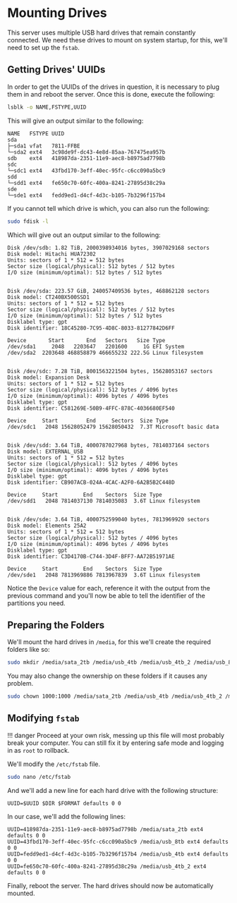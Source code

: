 # Mounting Drives

This server uses multiple USB hard drives that remain constantly connected. We need these drives to mount on system startup, for this, we'll need to set up the `fstab`.

## Getting Drives' UUIDs

In order to get the UUIDs of the drives in question, it is necessary to plug them in and reboot the server. Once this is done, execute the following:

```bash
lsblk -o NAME,FSTYPE,UUID
```

This will give an output similar to the following:

```text
NAME   FSTYPE UUID
sda           
├─sda1 vfat   7811-FFBE
└─sda2 ext4   3c98de9f-dc43-4e8d-85aa-767475ea957b
sdb    ext4   418987da-2351-11e9-aec8-b8975ad7798b
sdc           
└─sdc1 ext4   43fbd170-3eff-40ec-95fc-c6cc090a5bc9
sdd           
└─sdd1 ext4   fe650c70-60fc-400a-8241-27895d38c29a
sde           
└─sde1 ext4   fedd9ed1-d4cf-4d3c-b105-7b3296f157b4
```

If you cannot tell which drive is which, you can also run the following:

```bash
sudo fdisk -l
```

Which will give out an output similar to the following:

```text
Disk /dev/sdb: 1.82 TiB, 2000398934016 bytes, 3907029168 sectors
Disk model: Hitachi HUA72302
Units: sectors of 1 * 512 = 512 bytes
Sector size (logical/physical): 512 bytes / 512 bytes
I/O size (minimum/optimal): 512 bytes / 512 bytes


Disk /dev/sda: 223.57 GiB, 240057409536 bytes, 468862128 sectors
Disk model: CT240BX500SSD1  
Units: sectors of 1 * 512 = 512 bytes
Sector size (logical/physical): 512 bytes / 512 bytes
I/O size (minimum/optimal): 512 bytes / 512 bytes
Disklabel type: gpt
Disk identifier: 18C45280-7C95-4D8C-8033-81277842D6FF

Device       Start       End   Sectors   Size Type
/dev/sda1     2048   2203647   2201600     1G EFI System
/dev/sda2  2203648 468858879 466655232 222.5G Linux filesystem


Disk /dev/sdc: 7.28 TiB, 8001563221504 bytes, 15628053167 sectors
Disk model: Expansion Desk  
Units: sectors of 1 * 512 = 512 bytes
Sector size (logical/physical): 512 bytes / 4096 bytes
I/O size (minimum/optimal): 4096 bytes / 4096 bytes
Disklabel type: gpt
Disk identifier: C581269E-50B9-4FFC-878C-4036680EF540

Device     Start         End     Sectors  Size Type
/dev/sdc1   2048 15628052479 15628050432  7.3T Microsoft basic data


Disk /dev/sdd: 3.64 TiB, 4000787027968 bytes, 7814037164 sectors
Disk model: EXTERNAL_USB    
Units: sectors of 1 * 512 = 512 bytes
Sector size (logical/physical): 512 bytes / 4096 bytes
I/O size (minimum/optimal): 4096 bytes / 4096 bytes
Disklabel type: gpt
Disk identifier: CB907ACB-024A-4CAC-A2F0-6A2B5B2C448D

Device     Start        End    Sectors  Size Type
/dev/sdd1   2048 7814037130 7814035083  3.6T Linux filesystem


Disk /dev/sde: 3.64 TiB, 4000752599040 bytes, 7813969920 sectors
Disk model: Elements 25A2   
Units: sectors of 1 * 512 = 512 bytes
Sector size (logical/physical): 512 bytes / 4096 bytes
I/O size (minimum/optimal): 4096 bytes / 4096 bytes
Disklabel type: gpt
Disk identifier: C3D4170B-C744-3D4F-BFF7-AA72B51971AE

Device     Start        End    Sectors  Size Type
/dev/sde1   2048 7813969886 7813967839  3.6T Linux filesystem
```

Notice the `Device` value for each, reference it with the output from the previous command and you'll now be able to tell the identifier of the partitions you need.

## Preparing the Folders

We'll mount the hard drives in `/media`, for this we'll create the required folders like so:

```bash
sudo mkdir /media/sata_2tb /media/usb_4tb /media/usb_4tb_2 /media/usb_8tb
```

You may also change the ownership on these folders if it causes any problem.

```bash
sudo chown 1000:1000 /media/sata_2tb /media/usb_4tb /media/usb_4tb_2 /media/usb_8tb
```

## Modifying `fstab`

!!! danger
    Proceed at your own risk, messing up this file will most probably break your computer. You can still fix it by entering safe mode and logging in as `root` to rollback.

We'll modify the `/etc/fstab` file.

```bash
sudo nano /etc/fstab
```

And we'll add a new line for each hard drive with the following structure:

```text
UUID=$UUID $DIR $FORMAT defaults 0 0
```

In our case, we'll add the following lines:

```text
UUID=418987da-2351-11e9-aec8-b8975ad7798b /media/sata_2tb ext4 defaults 0 0
UUID=43fbd170-3eff-40ec-95fc-c6cc090a5bc9 /media/usb_8tb ext4 defaults 0 0
UUID=fedd9ed1-d4cf-4d3c-b105-7b3296f157b4 /media/usb_4tb ext4 defaults 0 0
UUID=fe650c70-60fc-400a-8241-27895d38c29a /media/usb_4tb_2 ext4 defaults 0 0
```

Finally, reboot the server. The hard drives should now be automatically mounted.
